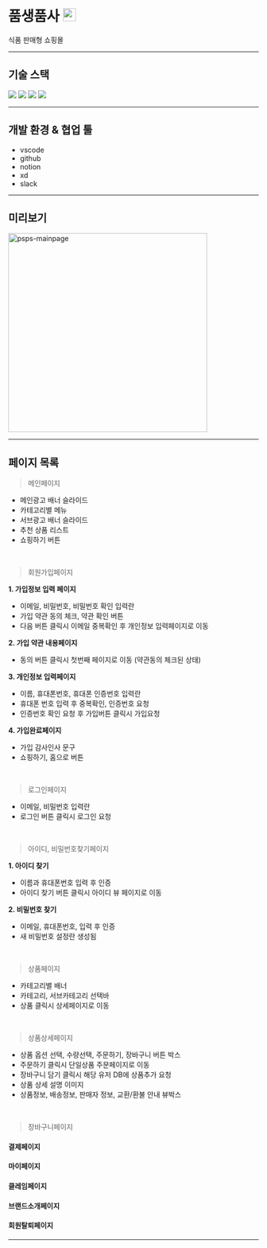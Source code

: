 # 품생품사 <img src="https://user-images.githubusercontent.com/83055563/161244392-acdf589d-4fd4-4641-955d-68a82e8d938c.svg" width="26" height="26" />    
식품 판매형 쇼핑몰

---

## 기술 스택
<div>
  <img src="https://img.shields.io/badge/React-00ADD8?style=flat-square&logo=React&logoColor=white"/>  
  <img src="https://img.shields.io/badge/Redux-764ABC?style=flat-square&logo=Redux&logoColor=white"/>
  <img src="https://img.shields.io/badge/JavaScript-%23F7DF1E?style=flat-square&logo=javascript&logoColor=fff"/>
  <img src="https://img.shields.io/badge/styled components-DB7093?style=flat-square&logo=styled-components&logoColor=white"/>
</div>

---

## 개발 환경 & 협업 툴
- vscode
- github
- notion
- xd
- slack

---
## 미리보기
<img src="https://i.ibb.co/pxF0ryL/psps-mainpage.png" alt="psps-mainpage" border="0" width='400' />

---

## 페이지 목록

> 메인페이지
- 메인광고 배너 슬라이드
- 카테고리별 메뉴
- 서브광고 배너 슬라이드
- 추천 상품 리스트
- 쇼핑하기 버튼
<br/>

> 회원가입페이지

**1. 가입정보 입력 페이지**
- 이메일, 비밀번호, 비밀번호 확인 입력란
- 가입 약관 동의 체크, 약관 확인 버튼
- 다음 버튼 클릭시 이메일 중복확인 후 개인정보 입력페이지로 이동

**2. 가입 약관 내용페이지**
- 동의 버튼 클릭시 첫번째 페이지로 이동 (약관동의 체크된 상태)

**3. 개인정보 입력페이지**
- 이름, 휴대폰번호, 휴대폰 인증번호 입력란
- 휴대폰 번호 입력 후 중복확인, 인증번호 요청
- 인증번호 확인 요청 후 가입버튼 클릭시 가입요청

**4. 가입완료페이지**
- 가입 감사인사 문구
- 쇼핑하기, 홈으로 버튼
<br/>

> 로그인페이지
- 이메일, 비밀번호 입력란
- 로그인 버튼 클릭시 로그인 요청
<br/>

> 아이디, 비밀번호찾기페이지

**1. 아이디 찾기**
- 이름과 휴대폰번호 입력 후 인증
- 아이디 찾기 버튼 클릭시 아이디 뷰 페이지로 이동

**2. 비밀번호 찾기**
- 이메일, 휴대폰번호, 입력 후 인증
- 새 비밀번호 설정란 생성됨
<br/>

> 상품페이지
- 카테고리별 배너
- 카테고리, 서브카테고리 선택바
- 상품 클릭시 상세페이지로 이동
<br/>

> 상품상세페이지
- 상품 옵션 선택, 수량선택, 주문하기, 장바구니 버튼 박스
- 주문하기 클릭시 단일상품 주문페이지로 이동
- 장바구니 담기 클릭시 해당 유저 DB에 상품추가 요청
- 상품 상세 설명 이미지
- 상품정보, 배송정보, 판매자 정보, 교환/환불 안내 뷰박스
<br/>

> 장바구니페이지


#### 결제페이지

#### 마이페이지

#### 클레임페이지

#### 브랜드소개페이지


#### 회원탈퇴페이지

---


